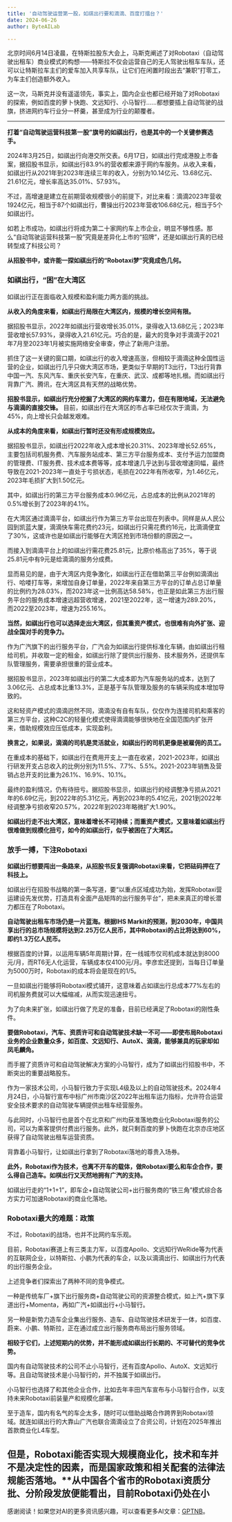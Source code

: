 ```yaml
---
title: '自动驾驶运营第一股，如祺出行要和滴滴、百度打擂台？'
date: 2024-06-26
author: ByteAILab

---
```


北京时间6月14日凌晨，在特斯拉股东大会上，马斯克阐述了对Robotaxi（自动驾驶出租车）商业模式的构想——特斯拉不仅会运营自己的无人驾驶出租车车队，还可以让特斯拉车主们的爱车加入共享车队，让它们在闲置时段出去“兼职”打零工，为车主们创造额外收入。

这一次，马斯克并没有遥遥领先，事实上，国内企业也都已经开始了对Robotaxi的探索，例如百度的萝卜快跑、文远知行、小马智行......都想要插上自动驾驶的战旗，挤进网约车行业分一杯羹，甚至成为行业的颠覆者。

---


**打着“自动驾驶运营科技第一股”旗号的如祺出行，也是其中的一个关键参赛选手。**

2024年3月25日，如祺出行向港交所交表。6月17日，如祺出行完成港股上市备案，据招股书显示，如祺出行83.9%的营收都来源于网约车服务。从收入来看，如祺出行从2021年到2023年连续三年的收入，分别为10.14亿元、13.68亿元、21.61亿元，增长率高达35.01%、57.93%。

不过，高增速是建立在前期营收规模很小的前提下，对比来看：滴滴2023年营收1924亿元，相当于87个如祺出行，曹操出行2023年营收106.68亿元，相当于5个如祺出行。

如若上市成功，如祺出行将成为第二十家网约车上市企业，明显不够性感。那么“自动驾驶运营科技第一股”究竟是差异化上市的“招牌”，还是如祺出行真的已经转型成了科技公司？

**从招股书中，或许能一探如祺出行的“Robotaxi梦”究竟成色几何。**

### 如祺出行，“困”在大湾区

如祺出行正在面临收入规模和盈利能力两方面的挑战。

**从收入的角度来看，如祺出行局限在大湾区内，规模的增长空间有限。**

据招股书显示，2022年如祺出行营收增长35.01%，录得收入13.68亿元；2023年营收增长57.93%，录得收入21.61亿元。巧合的是，最大的竞争对手滴滴于2021年7月至2023年1月被实施网络安全审查，停止了新用户注册。

抓住了这一关键的窗口期，如祺出行的收入增速高涨，但相较于滴滴这种全国性运营的企业，如祺出行几乎只做大湾区市场，更类似于早期的T3出行，T3出行背靠中国一汽、东风汽车、重庆长安汽车，在重庆、武汉、成都等地扎根。而如祺出行背靠广汽、腾讯，在大湾区具有天然的战略优势。

**招股书显示，如祺出行充分挖掘了大湾区的网约车潜力，但在有限地域，无法避免与滴滴的直接交锋。** 目前，如祺出行在大湾区的市占率已经仅次于滴滴，为45%，向上增长只会越发艰难。

**从成本的角度来看，如祺出行暂时还没有形成规模效应。**

据招股书显示，如祺出行2022年收入成本增长20.31%、2023年增长52.65%，主要包括司机服务费、汽车服务站成本、第三方平台服务成本、支付予运力加盟商的管理费、IT服务费、技术成本费等等，成本增速几乎达到与营收增速同幅，最终导致在2021-2023年一直处于亏损状态，毛损在2022年有所收窄，为1.46亿元，2023年毛损扩大到1.50亿元。

其中，如祺出行的第三方平台服务成本0.96亿元，占总成本的比例从2021年的0.5%增长到了2023年的4.1%。

在大湾区通过滴滴平台，如祺出行作为第三方平台出现在列表中。同样是从人民公园到凯蓝大厦，滴滴快车需花费约23元，如祺出行只需花费约16元，比滴滴便宜了30%，这或许也是如祺出行能够在大湾区抢到市场份额的原因之一。

而接入到滴滴平台上的如祺出行需花费25.81元，比原价格高出了35%，等于说25.81元中有9元是给滴滴的服务分成费。

显而易见的是，由于大湾区内竞争激化，如祺出行正在借助第三平台例如滴滴出行、哈喽打车等，来增加自身订单量，2022年来自第三方平台的订单占总订单量的比例约为28.03%，而2023年这一比例高达58.58%，也正是如此第三方出行服务平台的服务成本增速远超营收增速，2021至2022年，这一增速为289.20%，而2022至2023年，增速为255.16%。

**当然，如祺出行也可以选择走出大湾区，但其重资产模式，也很难有向外扩张、迎战全国对手的竞争力。**

作为广汽旗下的出行服务平台，广汽会为如祺出行提供标准化车辆，由如祺出行租给司机，并收取一定的租金，如祺出行除了提供出行服务、技术服务外，还提供车队管理服务，需要承担很重的营业成本。

据招股书显示，2023年如祺出行的第二大成本即为汽车服务站的成本，达到了3.06亿元、占总成本比重13.3%，正是基于车队管理及服务的车辆采购成本增加导致的。

这和轻资产模式的滴滴迥然不同，滴滴没有自有车队，仅仅作为连接司机和乘客的第三方平台，这种C2C的轻量化模式使得滴滴能够很快地在全国范围内扩张开来，借助规模效应压低成本，实现盈利。

**换言之，如果说，滴滴的司机是灵活就业，如祺出行的司机更像是被雇佣的员工。**

在重成本的基础下，如祺出行在费用开支上一直在收紧，2021-2023年，如祺出行研发开支占总收入的比例分别为11.5%、7.7%、5.5%。2021-2023年销售及营销占总开支的比重为26.1%、16.9%、10.1%。

最终的盈利情况，仍有待扭亏。据招股书显示，如祺出行的经调整净亏损从2021年的6.69亿元，到2022年的5.31亿元，再到2023年的5.41亿元，2021到2022年经调整净亏损收窄20.57%，2022年到2023年略微扩大1.90%。

**如祺出行走不出大湾区，意味着增长不可持续；而重资产模式，又意味着如祺出行很难做到规模化扭亏，如今的如祺出行，似乎被困在了大湾区。**

### 放手一搏，下注Robotaxi

**如祺出行想要闯出一条路来，从招股书反复强调Robotaxi来看，它把砝码押在了科技上。**

如祺出行在招股书战略的第一条写道，要“以重点区域成功为始，发挥Robotaxi营运建设先发优势，打造具有全面产品矩阵的出行服务平台”，把未来真正的增长潜力都压在了Robotaxi。

**自动驾驶出租车市场仍是一片蓝海。根据IHS Markit的预测，到2030年，中国共享出行的总市场规模将达到2.25万亿人民币，其中Robotaxi的占比将达到60%，即约1.3万亿人民币。**

根据百度的计算，以运用车辆5年周期计算，在一线城市仅司机成本就达到8000元/月，而RT6无人化运营，车辆成本仅4100元/月。李彦宏还提到，当每日订单量为5000万时，Robotaxi的成本将会是现在的1/5。

一旦如祺出行能够将Robotaxi模式铺开，这意味着占如祺出行总成本77%左右的司机服务费就可以大幅缩减，从而实现迅速扭亏。

为了向未来扩张，如祺出行做了充足的准备，目前已经满足了Robotaxi的刚性条件。

**要做Robotaxi，汽车、资质许可和自动驾驶技术缺一不可——即使布局Robotaxi业务的企业数量众多，如百度、文远知行、AutoX、滴滴，能够兼具的玩家却如凤毛麟角。**

而手握了资质许可和自动驾驶解决方案的小马智行，成为了如祺出行招股书中，不断突出的重要战略股东。

作为一家技术公司，小马智行致力于实现L4级及以上的自动驾驶技术。2024年4月24日，小马智行宣布中标广州市南沙区2022年出租车运力指标，允许符合运营安全技术要求的自动驾驶车辆提供出租车经营服务。

与此同时，小马智行也是首个在北京和广州均获准落地商业化Robotaxi服务的公司，可以为乘客提供付费出行服务。此外，就只剩百度的萝卜快跑在北京亦庄地区获得了自动驾驶出租车运营资质。

背靠着小马智行，让如祺出行拿到了Robotaxi落地的尊贵入场券。

**此外，Robotaxi作为技术，也离不开车的载体，做Robotaxi要么和车企合作，要么得自己造车。如棋出行又天然地拥有广汽的支持。**

如祺出行走的“1+1+1”，即车企+自动驾驶公司+出行服务商的“铁三角”模式综合各方实力可加速Robotaxi的商业化落地。

### Robotaxi最大的难题：政策

不过，Robotaxi的战场，也并不比网约车乐观。

目前，Robotaxi赛道上有三类主力军，以百度Apollo、文远知行WeRide等为代表的互联网企业，以特斯拉、小鹏为代表的车企，以及以滴滴出行、如祺出行为代表的出行服务企业。

上述竞争者们探索出了两种不同的竞争模式。

一种是传统车厂+旗下出行服务商+自动驾驶公司的资源整合模式，如上汽+旗下享道出行+Momenta，再如广汽+如祺出行+小马智行。

另一种是新势力造车企业集出行服务、造车、自动驾驶技术研发于一体，如百度、蔚来、小鹏、特斯拉，正在通过成立出行服务商布局出行服务领域。

**相较于它们，上述短期内的优势，并不能形成如祺出行长期的、不可替代的竞争优势。**

国内有自动驾驶技术的公司不止小马智行，还有百度Apollo、AutoX、文远知行等。且自动驾驶技术是小马智行的，并不独属于如祺出行。

小马智行也选择了和其他企业合作，比如去年丰田汽车宣布与小马智行合作，以支持未来Robotaxi前装量产和规模化部署。

至于造车，国内有名气的车企太多，随时可以借助战略合作跨界到Robotaxi领域。就连如祺出行的大靠山广汽也联合滴滴设立了合资公司，计划在2025年推出首款商业化L4车型。

但是，Robotaxi能否实现大规模商业化，技术和车并不是决定性的因素，而是国家政策和相关配套的法律法规能否落地。**从中国各个省市的Robotaxi资质分批、分阶段发放便能看出，目前Robotaxi仍处在小
---
感谢阅读！如果您对AI的更多资讯感兴趣，可以查看更多AI文章：[GPTNB](https://gptnb.com)。